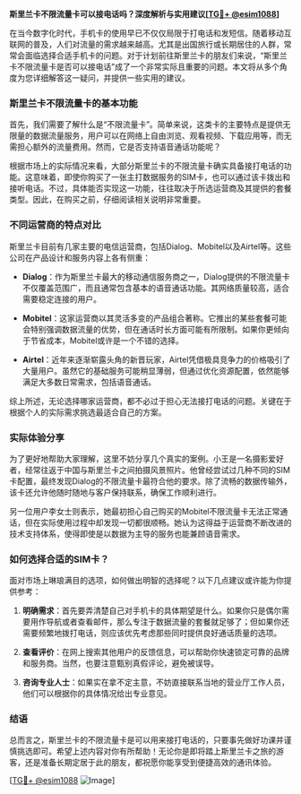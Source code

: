 **斯里兰卡不限流量卡可以接电话吗？深度解析与实用建议[[TG💪+ @esim1088](https://t.me/s/esim1088)]**

在当今数字化时代，手机卡的使用早已不仅仅局限于打电话和发短信。随着移动互联网的普及，人们对流量的需求越来越高。尤其是出国旅行或长期居住的人群，常常会面临选择合适手机卡的问题。对于计划前往斯里兰卡的朋友们来说，“斯里兰卡不限流量卡是否可以接电话”成了一个非常实际且重要的问题。本文将从多个角度为您详细解答这一疑问，并提供一些实用的建议。

### 斯里兰卡不限流量卡的基本功能

首先，我们需要了解什么是“不限流量卡”。简单来说，这类卡的主要特点是提供无限量的数据流量服务，用户可以在网络上自由浏览、观看视频、下载应用等，而无需担心额外的流量费用。然而，它是否支持语音通话功能呢？

根据市场上的实际情况来看，大部分斯里兰卡的不限流量卡确实具备接打电话的功能。这意味着，即使你购买了一张主打数据服务的SIM卡，也可以通过该卡拨出和接听电话。不过，具体能否实现这一功能，往往取决于所选运营商及其提供的套餐类型。因此，在购买之前，仔细阅读相关说明非常重要。

### 不同运营商的特点对比

斯里兰卡目前有几家主要的电信运营商，包括Dialog、Mobitel以及Airtel等。这些公司在产品设计和服务内容上各有侧重：

- **Dialog**：作为斯里兰卡最大的移动通信服务商之一，Dialog提供的不限流量卡不仅覆盖范围广，而且通常包含基本的语音通话功能。其网络质量较高，适合需要稳定连接的用户。
  
- **Mobitel**：这家运营商以其灵活多变的产品组合著称。它推出的某些套餐可能会特别强调数据流量的优势，但在通话时长方面可能有所限制。如果你更倾向于节省成本，Mobitel或许是一个不错的选择。

- **Airtel**：近年来逐渐崭露头角的新晋玩家，Airtel凭借极具竞争力的价格吸引了大量用户。虽然它的基础服务可能稍显薄弱，但通过优化资源配置，依然能够满足大多数日常需求，包括语音通话。

综上所述，无论选择哪家运营商，都不必过于担心无法接打电话的问题。关键在于根据个人的实际需求挑选最适合自己的方案。

### 实际体验分享

为了更好地帮助大家理解，这里不妨分享几个真实的案例。小王是一名摄影爱好者，经常往返于中国与斯里兰卡之间拍摄风景照片。他曾经尝试过几种不同的SIM卡配置，最终发现Dialog的不限流量卡最符合他的要求。除了流畅的数据传输外，该卡还允许他随时随地与客户保持联系，确保工作顺利进行。

另一位用户李女士则表示，她最初担心自己购买的Mobitel不限流量卡无法正常通话，但在实际使用过程中却发现一切都很顺畅。她认为这得益于运营商不断改进的技术支持体系，使得即使是以数据为主导的服务也能兼顾语音需求。

### 如何选择合适的SIM卡？

面对市场上琳琅满目的选项，如何做出明智的选择呢？以下几点建议或许能为你提供参考：

1. **明确需求**：首先要弄清楚自己对手机卡的具体期望是什么。如果你只是偶尔需要用作导航或者查看邮件，那么专注于数据流量的套餐就足够了；但如果你还需要频繁地拨打电话，则应该优先考虑那些同时提供良好通话质量的选项。

2. **查看评价**：在网上搜索其他用户的反馈信息，可以帮助你快速锁定可靠的品牌和服务商。当然，也要注意甄别真假评论，避免被误导。

3. **咨询专业人士**：如果实在拿不定主意，不妨直接联系当地的营业厅工作人员，他们可以根据你的具体情况给出专业意见。

### 结语

总而言之，斯里兰卡的不限流量卡是可以用来接打电话的，只要事先做好功课并谨慎挑选即可。希望上述内容对你有所帮助！无论你是即将踏上斯里兰卡之旅的游客，还是准备长期定居于此的朋友，都祝愿你能享受到便捷高效的通讯体验。

[[TG💪+ @esim1088](https://t.me/s/esim1088) ![Image](https://i.postimg.cc/4NQfJmqS/Snipaste-2025-05-13-00-14-12.png)]